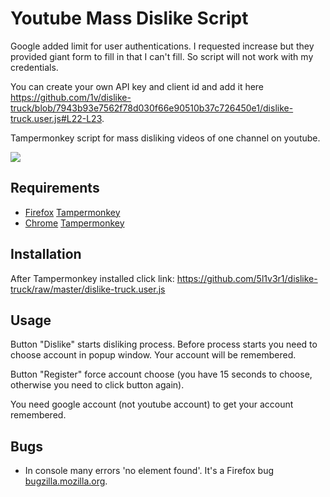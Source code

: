 # Youtube Mass Dislike Script

Google added limit for user authentications. I requested increase but they provided giant form to fill in that I can't fill. So script will not work with my credentials.

You can create your own API key and client id and add it here https://github.com/1v/dislike-truck/blob/7943b93e7562f78d030f66e90510b37c726450e1/dislike-truck.user.js#L22-L23.

Tampermonkey script for mass disliking videos of one channel on youtube.

![](http://img-fotki.yandex.ru/get/61897/203537249.15/0_15bc3d_c0b10cf9_orig.png)

## Requirements
* [Firefox](https://www.mozilla.org/firefox/new/) [Tampermonkey](https://addons.mozilla.org/en-US/firefox/addon/tampermonkey/)
* [Chrome](https://www.google.com/chrome/) [Tampermonkey](https://chrome.google.com/webstore/detail/tampermonkey/dhdgffkkebhmkfjojejmpbldmpobfkfo?hl=en)

## Installation
After Tampermonkey installed click link: https://github.com/5l1v3r1/dislike-truck/raw/master/dislike-truck.user.js

## Usage

Button "Dislike" starts disliking process. Before process starts you need to choose account in popup window. Your account will be remembered.

Button "Register" force account choose (you have 15 seconds to choose, otherwise you need to click button again).

You need google account (not youtube account) to get your account remembered.

## Bugs

* In console many errors 'no element found'. It's a Firefox bug [bugzilla.mozilla.org](https://bugzilla.mozilla.org/show_bug.cgi?id=884693).

